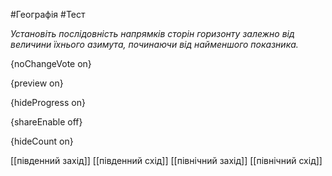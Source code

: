 #Географія #Тест

*Установіть послідовність напрямків сторін горизонту залежно від величини їхнього азимута, починаючи від найменшого показника.*

{noChangeVote on}

{preview on}

{hideProgress on}

{shareEnable off}

{hideCount on}

[[південний захід]]
[[південний схід]]
[[північний захід]]
[[північний схід]]

